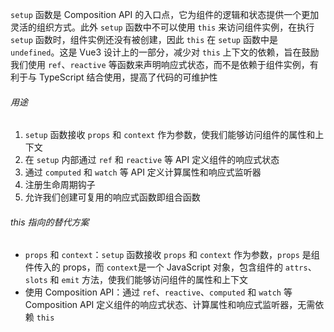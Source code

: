 `setup` 函数是 Composition API 的入口点，它为组件的逻辑和状态提供一个更加灵活的组织方式。此外 `setup` 函数中不可以使用 `this` 来访问组件实例，在执行 `setup` 函数时，组件实例还没有被创建，因此 `this` 在 `setup` 函数中是 `undefined`。这是 Vue3 设计上的一部分，减少对 `this` 上下文的依赖，旨在鼓励我们使用 `ref`、`reactive` 等函数来声明响应式状态，而不是依赖于组件实例，有利于与 TypeScript 结合使用，提高了代码的可维护性

###### 用途

1. `setup` 函数接收 `props` 和 `context` 作为参数，使我们能够访问组件的属性和上下文
2. 在 `setup` 内部通过 `ref` 和 `reactive` 等 API 定义组件的响应式状态
3. 通过 `computed` 和 `watch` 等 API 定义计算属性和响应式监听器
4. 注册生命周期钩子
5. 允许我们创建可复用的响应式函数即组合函数

###### this 指向的替代方案

- `props` 和 `context`：`setup` 函数接收 `props` 和 `context` 作为参数，`props` 是组件传入的 props，而 `context`是一个 JavaScript 对象，包含组件的 `attrs`、`slots` 和 `emit` 方法，使我们能够访问组件的属性和上下文
- 使用 Composition API：通过 `ref`、`reactive`、`computed` 和 `watch` 等 Composition API 定义组件的响应式状态、计算属性和响应式监听器，无需依赖 `this`
